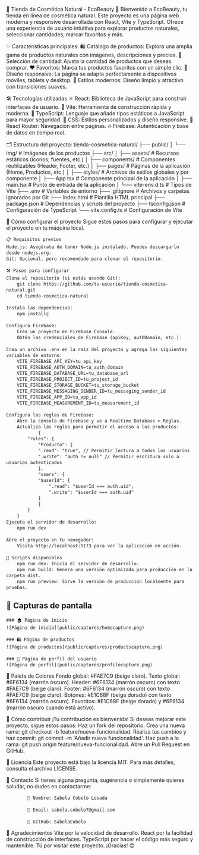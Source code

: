 🌿 Tienda de Cosmética Natural - EcoBeauty 🌿
    Bienvenido a EcoBeauty, tu tienda en línea de cosmética natural. Este proyecto es una página web moderna y responsive desarrollada con React, Vite y TypeScript. Ofrece una experiencia de usuario intuitiva para explorar productos naturales, seleccionar cantidades, marcar favoritos y más.

✨ Características principales:
    🛍️ Catálogo de productos: Explora una amplia gama de productos naturales con imágenes, descripciones y precios.
    🔢 Selección de cantidad: Ajusta la cantidad de productos que deseas comprar.
    ❤️ Favoritos: Marca tus productos favoritos con un simple clic.
    📱 Diseño responsive: La página se adapta perfectamente a dispositivos móviles, tablets y desktop.
    🎨 Estilos modernos: Diseño limpio y atractivo con transiciones suaves.

🛠️ Tecnologías utilizadas
    ⚛️ React: Biblioteca de JavaScript para construir interfaces de usuario.
    🚀 Vite: Herramienta de construcción rápida y moderna.
    📘 TypeScript: Lenguaje que añade tipos estáticos a JavaScript para mayor seguridad.
    🎨 CSS: Estilos personalizados y diseño responsive.
    🔗 React Router: Navegación entre páginas.
    🔥 Firebase: Autenticación y base de datos en tiempo real.

🗂️ Estructura del proyecto:
    tienda-cosmetica-natural/
├── public/
│   └── img/                  # Imágenes de los productos
├── src/
│   ├── assets/               # Recursos estáticos (iconos, fuentes, etc.)
│   ├── components/           # Componentes reutilizables (Header, Footer, etc.)
│   ├── pages/                # Páginas de la aplicación (Home, Productos, etc.)
│   ├── styles/               # Archivos de estilos globales y por componente
│   ├── App.tsx               # Componente principal de la aplicación
│   ├── main.tsx              # Punto de entrada de la aplicación
│   └── vite-env.d.ts         # Tipos de Vite
├── .env                      # Variables de entorno
├── .gitignore                # Archivos y carpetas ignorados por Git
├── index.html                # Plantilla HTML principal
├── package.json              # Dependencias y scripts del proyecto
├── tsconfig.json             # Configuración de TypeScript
└── vite.config.ts            # Configuración de Vite

🚀 Cómo configurar el proyecto
    Sigue estos pasos para configurar y ejecutar el proyecto en tu máquina local.

    📋 Requisitos previos
    Node.js: Asegúrate de tener Node.js instalado. Puedes descargarlo desde nodejs.org.
    Git: Opcional, pero recomendado para clonar el repositorio.

    🛠️ Pasos para configurar
    Clona el repositorio (si estás usando Git):
        git clone https://github.com/tu-usuario/tienda-cosmetica-natural.git
        cd tienda-cosmetica-natural

    Instala las dependencias:
        npm installç

    Configura Firebase:
        Crea un proyecto en Firebase Console.
        Obtén las credenciales de Firebase (apiKey, authDomain, etc.).

    Crea un archivo .env en la raíz del proyecto y agrega las siguientes variables de entorno:
        VITE_FIREBASE_API_KEY=tu_api_key
        VITE_FIREBASE_AUTH_DOMAIN=tu_auth_domain
        VITE_FIREBASE_DATABASE_URL=tu_database_url
        VITE_FIREBASE_PROJECT_ID=tu_project_id
        VITE_FIREBASE_STORAGE_BUCKET=tu_storage_bucket
        VITE_FIREBASE_MESSAGING_SENDER_ID=tu_messaging_sender_id
        VITE_FIREBASE_APP_ID=tu_app_id
        VITE_FIREBASE_MEASUREMENT_ID=tu_measurement_id

    Configura las reglas de Firebase:
        Abre la consola de Firebase y ve a Realtime Database > Reglas.
        Actualiza las reglas para permitir el acceso a los productos:
                {
            "rules": {
                "Producto": {
                ".read": "true", // Permitir lectura a todos los usuarios
                ".write": "auth != null" // Permitir escritura solo a usuarios autenticados
                },
                "users": {
                "$userId": {
                    ".read": "$userId === auth.uid",
                    ".write": "$userId === auth.uid"
                }
                }
            }
        }
    Ejecuta el servidor de desarrollo:
        npm run dev

    Abre el proyecto en tu navegador:
        Visita http://localhost:5173 para ver la aplicación en acción.

    📜 Scripts disponibles
        npm run dev: Inicia el servidor de desarrollo.
        npm run build: Genera una versión optimizada para producción en la carpeta dist.
        npm run preview: Sirve la versión de producción localmente para pruebas.

## 🌟 Capturas de pantalla

    ### 🏠 Página de inicio
    ![Página de inicio](public/captures/homecapture.png)

    ### 🛍️ Página de productos
    ![Página de productos](public/captures/productscapture.png)

    ### 👤 Página de perfil del usuario
    ![Página de perfil](public/captures/profilecapture.png)

🎨 Paleta de Colores
    Fondo global: #FAE7C9 (beige claro).
    Texto global: #6F6134 (marrón oscuro).
    Header: #6F6134 (marrón oscuro) con texto #FAE7C9 (beige claro).
    Footer: #6F6134 (marrón oscuro) con texto #FAE7C9 (beige claro).
    Botones: #E1C68F (beige dorado) con texto #6F6134 (marrón oscuro).
    Favoritos: #E1C68F (beige dorado) y #6F6134 (marrón oscuro cuando está activo).

🤝 Cómo contribuir
    ¡Tu contribución es bienvenida! Si deseas mejorar este proyecto, sigue estos pasos:
    Haz un fork del repositorio.
    Crea una nueva rama: git checkout -b feature/nueva-funcionalidad.
    Realiza tus cambios y haz commit: git commit -m 'Añadir nueva funcionalidad'.
    Haz push a la rama: git push origin feature/nueva-funcionalidad.
    Abre un Pull Request en GitHub.

📄 Licencia
    Este proyecto está bajo la licencia MIT. Para más detalles, consulta el archivo LICENSE.

📧 Contacto
    Si tienes alguna pregunta, sugerencia o simplemente quieres saludar, no dudes en contactarme:

            👤 Nombre: Sabela Cobelo Losada

            📧 Email: sabela.cobelo7@gmail.com

            🐙 GitHub: SabelaCobelo

🌈 Agradecimientos
    Vite por la velocidad de desarrollo.
    React por la facilidad de construcción de interfaces.
    TypeScript por hacer el código más seguro y mantenible.
    Tú por visitar este proyecto. ¡Gracias! 😊

